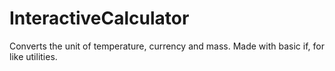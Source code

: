 # InteractiveCalculator
Converts the unit of temperature, currency and mass. Made with basic if, for like utilities.
